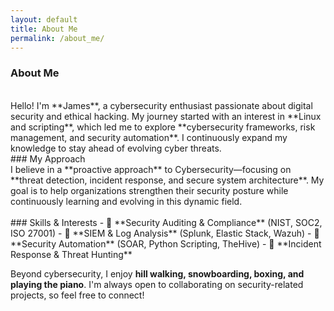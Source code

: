 ```yaml
---
layout: default
title: About Me
permalink: /about_me/
---
```


### About Me
<br>
Hello! I'm **James**, a cybersecurity enthusiast passionate about digital security and ethical hacking. My journey started with an interest in **Linux and scripting**, which led me to explore **cybersecurity frameworks, risk management, and security automation**. I continuously expand my knowledge to stay ahead of evolving cyber threats.
<br>
### My Approach
<br>
I believe in a **proactive approach** to Cybersecurity—focusing on **threat detection, incident response, and secure system architecture**. My goal is to help organizations strengthen their security posture while continuously learning and evolving in this dynamic field.
<br><br>
### Skills & Interests  
- 🔹 **Security Auditing & Compliance** (NIST, SOC2, ISO 27001)  
- 🔹 **SIEM & Log Analysis** (Splunk, Elastic Stack, Wazuh)  
- 🔹 **Security Automation** (SOAR, Python Scripting, TheHive)  
- 🔹 **Incident Response & Threat Hunting**  
<br>
 
Beyond cybersecurity, I enjoy **hill walking, snowboarding, boxing, and playing the piano**. I'm always open to collaborating on security-related projects, so feel free to connect!





